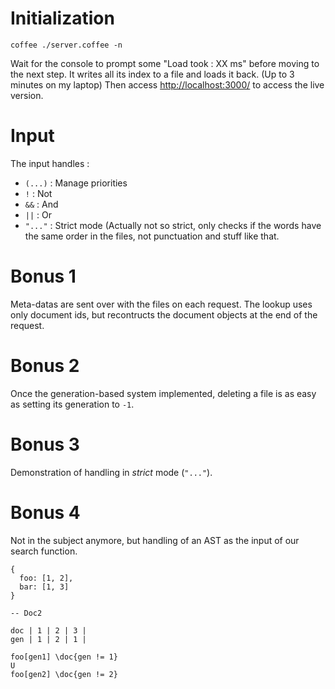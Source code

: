 # Initialization

    coffee ./server.coffee -n

Wait for the console to prompt some "Load took : XX ms" before moving to the next step.
It writes all its index to a file and loads it back. (Up to 3 minutes on my laptop)
Then access [http://localhost:3000/](http://localhost:3000/) to access the live version.

# Input

The input handles :
- `(...)` : Manage priorities
- `!` : Not
- `&&` : And
- `||` : Or
- `"..."` : Strict mode (Actually not so strict, only checks if the words have the same
  order in the files, not punctuation and stuff like that.

# Bonus 1

Meta-datas are sent over with the files on each request. The lookup uses only document ids,
but recontructs the document objects at the end of the request.

# Bonus 2

Once the generation-based system implemented, deleting a file is as easy as
setting its generation to `-1`.

# Bonus 3

Demonstration of handling in *strict* mode (`"..."`).

# Bonus 4

Not in the subject anymore, but handling of an AST as the input of our search function.

```
{
  foo: [1, 2],
  bar: [1, 3]
}

-- Doc2

doc | 1 | 2 | 3 |
gen | 1 | 2 | 1 |

foo[gen1] \doc{gen != 1}
U
foo[gen2] \doc{gen != 2}
```
